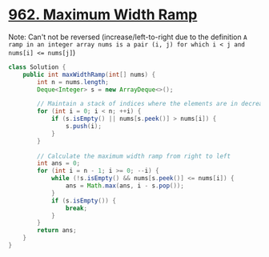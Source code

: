 # [962. Maximum Width Ramp](https://leetcode.com/problems/maximum-width-ramp)

Note: Can't not be reversed (increase/left-to-right due to the definition `A ramp in an integer array nums is a pair (i, j) for which i < j and nums[i] <= nums[j]`)
```java
class Solution {
    public int maxWidthRamp(int[] nums) {
        int n = nums.length;
        Deque<Integer> s = new ArrayDeque<>();

        // Maintain a stack of indices where the elements are in decreasing order
        for (int i = 0; i < n; ++i) {
            if (s.isEmpty() || nums[s.peek()] > nums[i]) {
                s.push(i);
            }
        }
        
        // Calculate the maximum width ramp from right to left
        int ans = 0;
        for (int i = n - 1; i >= 0; --i) {
            while (!s.isEmpty() && nums[s.peek()] <= nums[i]) {
                ans = Math.max(ans, i - s.pop());
            }
            if (s.isEmpty()) {
                break;
            }
        }
        return ans;
    }
}
```